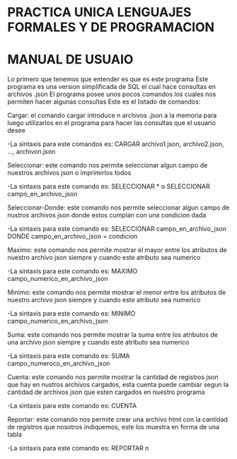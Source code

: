 # PRACTICA UNICA LENGUAJES FORMALES Y DE PROGRAMACION 

# MANUAL DE USUAIO

Lo primero que tenemos que entender es que es este programa
Este programa es una version simplificada de SQL el cual hace consultas en archivos .json
El programa posee unos pocos comandos los cuales nos permiten hacer algunas consultas
Este es el listado de comandos:

<p>Cargar: el comando cargar introduce n archivos .json a la memoria para luego utilizarlos en el programa para hacer las consultas que el usuario desee </p>
<p>-La sintaxis para este comandos es: CARGAR archivo1.json, archivo2.json, ..., archivon.json</p>

<p>Seleccionar: este comando nos permite seleccionar algun campo de nuestros archivos json o imprimirlos todos</p>
<p>-La sintaxis para este comando es: SELECCIONAR *  o  SELECCIONAR campo_en_archivo_json</p>

<p>Seleccionar-Donde: este comando nos permite seleccionar algun campo de nustros archivos json donde estos cumplan con una condicion dada</p>
<p>-La sintaxis para este comando es: SELECCIONAR campo_en_archivo_json DONDE campo_en_archivo_json = condicion</p>

<p>Maximo: este comando nos permite mostrar el mayor entre los atributos de nuestro archivo json siempre y cuando este atributo sea numerico</p>
<p>-La sintaxis para este comando es: MAXIMO campo_numerico_en_archivo_json</p>

<p>Minimo: este comando nos permite mostrar el menor entre los atributos de nuestro archivo json siempre y cuando este atributo sea numerico</p>
<p>-La sintaxis para este comando es: MINIMO campo_numerico_en_archivo_json</p>

<p>Suma: este comando nos permite mostrar la suma entre los atributos de una archivo json siempre y cuando este atributo sea numerico</p>
<p>-La sintaxis para este comando es: SUMA campo_numeroco_en_archivo_json</p>

<p>Cuenta: este comando nos permite mostrar la cantidad de registros json que hay en nustros archivos cargados, esta cuenta puede cambiar segun la cantidad de archivos json que esten cargados en nuestro programa</p>
<p>-La sintaxis para este comando es: CUENTA</p>

<p>Reportar: este comando nos permite crear una archivo html con la cantidad de registros que nosotros indiquemos, este los muestra en forma de una tabla</p>
<p>-La sintaxis para este comando es: REPORTAR n</p>

